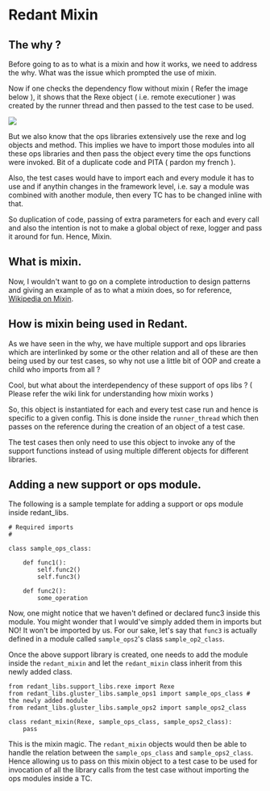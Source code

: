 # Redant Mixin

## The why ?

Before going to as to what is a mixin and how it works, we need to address the why.
What was the issue which prompted the use of mixin.

Now if one checks the dependency flow without mixin ( Refer the image below ), it shows
that the Rexe object ( i.e. remote executioner ) was created by the runner thread and then
passed to the test case to be used.

![](https://github.com/srijan-sivakumar/Redant/raw/main/images/without_mixin.jpg)

But we also know that the ops libraries extensively use the rexe and log objects and method.
This implies we have to import those modules into all these ops libraries and then pass the 
object every time the ops functions were invoked. Bit of a duplicate code and PITA ( pardon my french ).

Also, the test cases would have to import each and every module it has to use and if anythin changes
in the framework level, i.e. say a module was combined with another module, then every TC has to be 
changed inline with that.

So duplication of code, passing of extra parameters for each and every call and also the intention
is not to make a global object of rexe, logger and pass it around for fun. Hence, Mixin.

## What is mixin.

 Now, I wouldn't want to go on a complete introduction to design patterns and giving an example
of as to what a mixin does, so for reference, [Wikipedia on Mixin](https://en.wikipedia.org/wiki/Mixin).

## How is mixin being used in Redant.
As we have seen in the why, we have multiple support and ops libraries which are interlinked by some
or the other relation and all of these are then being used by our test cases, so why not use a little
bit of OOP and create a child who imports from all ?

Cool, but what about the interdependency of these support of ops libs ? ( Please refer the wiki link
for understanding how mixin works )

So, this object is instantiated for each and every test case run and hence is specific to a given config. This
is done inside the `runner_thread` which then passes on the reference during the creation of an object of a test
case.

The test cases then only need to use this object to invoke any of the support functions instead of using
multiple different objects for different libraries.

## Adding a new support or ops module.

The following is a sample template for adding a support or ops module inside redant_libs.

```
# Required imports
#

class sample_ops_class:

	def func1():
		self.func2()
		self.func3()

	def func2():
		some_operation

```

Now, one might notice that we haven't defined or declared func3 inside this module. You might wonder that
I would've simply added them in imports but NO! It won't be imported by us. For our sake, let's say that
`func3` is actually defined in a module called `sample_ops2`'s class `sample_op2_class`.

Once the above support library is created, one needs to add the module inside the `redant_mixin` and 
let the `redant_mixin` class inherit from this newly added class.

```
from redant_libs.support_libs.rexe import Rexe
from redant_libs.gluster_libs.sample_ops1 import sample_ops_class # the newly added module
from redant_libs.gluster_libs.sample_ops2 import sample_ops2_class 

class redant_mixin(Rexe, sample_ops_class, sample_ops2_class):
	pass
```

This is the mixin magic. The `redant_mixin` objects would then be able to handle the relation
between the `sample_ops_class` and `sample_ops2_class`. Hence allowing us to pass on this mixin object
to a test case to be used for invocation of all the library calls from the test case without importing
the ops modules inside a TC.
